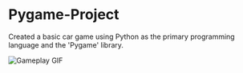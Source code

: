 # Pygame-Project

Created a basic car game using Python as the primary programming language and the 'Pygame' library. 

![Gameplay GIF](https://github.com/Ajtambad/Pygame-Project/assets/33771353/4306d1e5-b73c-4d38-a76e-6617cae36b54)
